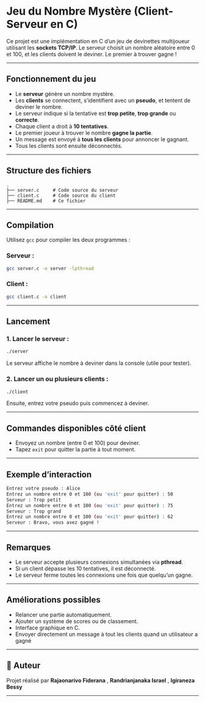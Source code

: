 # Jeu du Nombre Mystère (Client-Serveur en C)

Ce projet est une implémentation en C d’un jeu de devinettes multijoueur utilisant les **sockets TCP/IP**. Le serveur choisit un nombre aléatoire entre 0 et 100, et les clients doivent le deviner. Le premier à trouver gagne !

---

## Fonctionnement du jeu

- Le **serveur** génère un nombre mystère.
- Les **clients** se connectent, s’identifient avec un **pseudo**, et tentent de deviner le nombre.
- Le serveur indique si la tentative est **trop petite**, **trop grande** ou **correcte**.
- Chaque client a droit à **10 tentatives**.
- Le premier joueur à trouver le nombre **gagne la partie**.
- Un message est envoyé à **tous les clients** pour annoncer le gagnant.
- Tous les clients sont ensuite déconnectés.

---

## Structure des fichiers

```
.
├── server.c     # Code source du serveur
├── client.c     # Code source du client
├── README.md    # Ce fichier
```

---

## Compilation

Utilisez `gcc` pour compiler les deux programmes :

### Serveur :

```bash
gcc server.c -o server -lpthread
```

### Client :

```bash
gcc client.c -o client
```

---

## Lancement

### 1. Lancer le serveur :

```bash
./server
```

Le serveur affiche le nombre à deviner dans la console (utile pour tester).

### 2. Lancer un ou plusieurs clients :

```bash
./client
```

Ensuite, entrez votre pseudo puis commencez à deviner.

---

## Commandes disponibles côté client

- Envoyez un nombre (entre 0 et 100) pour deviner.
- Tapez `exit` pour quitter la partie à tout moment.

---

## Exemple d’interaction

```bash
Entrez votre pseudo : Alice
Entrez un nombre entre 0 et 100 (ou 'exit' pour quitter) : 50
Serveur : Trop petit
Entrez un nombre entre 0 et 100 (ou 'exit' pour quitter) : 75
Serveur : Trop grand
Entrez un nombre entre 0 et 100 (ou 'exit' pour quitter) : 62
Serveur : Bravo, vous avez gagné !
```

---

## Remarques

- Le serveur accepte plusieurs connexions simultanées via **pthread**.
- Si un client dépasse les 10 tentatives, il est déconnecté.
- Le serveur ferme toutes les connexions une fois que quelqu’un gagne.

---

## Améliorations possibles

- Relancer une partie automatiquement.
- Ajouter un système de scores ou de classement.
- Interface graphique en C.
- Envoyer directement un message à tout les clients quand un utilisateur a gagné

---

## 👤 Auteur

Projet réalisé par **Rajaonarivo Fiderana** , **Randrianjanaka Israel** , **Igiraneza Bessy**

---